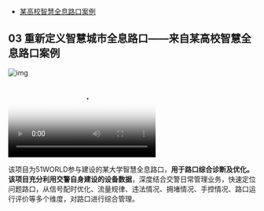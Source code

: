 - [某高校智慧全息路口案例](https://zhuanlan.zhihu.com/p/406217346)

## **03 重新定义智慧城市全息路口**——来自某高校智慧全息路口案例

![img](https://pic1.zhimg.com/v2-8f8f963f8dda49b09d700c5877fefd9c_b.jpg)

<video class="ztext-gif GifPlayer-gif2mp4" src="https://vdn3.vzuu.com/SD/6a5197aa-0bd6-11ec-ab2a-8206d16c0166.mp4?disable_local_cache=1&amp;auth_key=1635909485-0-0-53797aa12590bddcb9b09ed9d8e00379&amp;f=mp4&amp;bu=pico&amp;expiration=1635909485&amp;v=tx" data-thumbnail="https://pic1.zhimg.com/v2-8f8f963f8dda49b09d700c5877fefd9c_b.jpg" poster="https://pic1.zhimg.com/v2-8f8f963f8dda49b09d700c5877fefd9c_b.jpg" data-size="normal" preload="metadata" loop="" playsinline=""></video>

该项目为51WORLD参与建设的某大学智慧全息路口，**用于路口综合诊断及优化。该项目充分利用交警自身建设的设备数据**，深度结合交警日常管理业务，快速定位问题路口，从信号配时优化、流量规律、违法情况、拥堵情况、手控情况、路口运行评价等多个维度，对路口进行综合管理。

